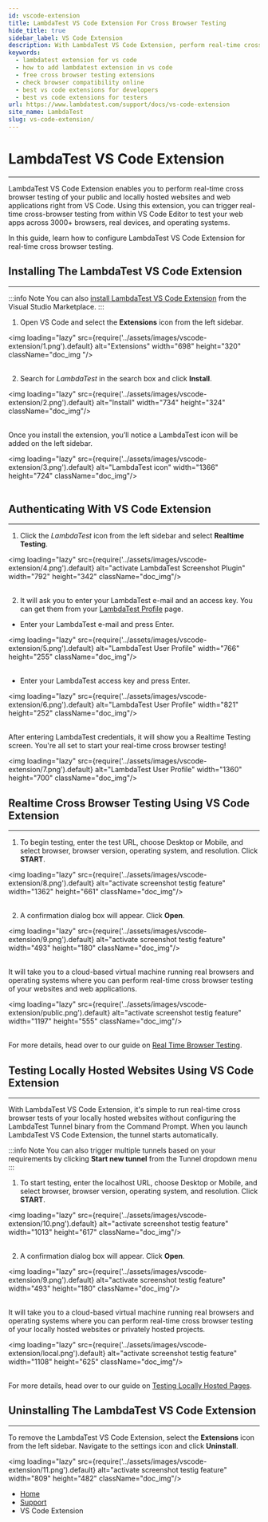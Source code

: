 ```yaml
---
id: vscode-extension
title: LambdaTest VS Code Extension For Cross Browser Testing
hide_title: true
sidebar_label: VS Code Extension
description: With LambdaTest VS Code Extension, perform real-time cross browser testing of your public and locally hosted web applications across 3000+ real, browsers, devices and OS combinations right from the VS Code Editor. 
keywords:
  - lambdatest extension for vs code
  - how to add lambdatest extension in vs code
  - free cross browser testing extensions
  - check browser compatibility online 
  - best vs code extensions for developers
  - best vs code extensions for testers
url: https://www.lambdatest.com/support/docs/vs-code-extension
site_name: LambdaTest
slug: vs-code-extension/
---
```


<script type="application/ld+json"
      dangerouslySetInnerHTML={{ __html: JSON.stringify({
       "@context": "https://schema.org",
        "@type": "BreadcrumbList",
        "itemListElement": [{
          "@type": "ListItem",
          "position": 1,
          "name": "LambdaTest",
          "item": "https://www.lambdatest.com"
        },{
          "@type": "ListItem",
          "position": 2,
          "name": "Support",
          "item": "https://www.lambdatest.com/support/docs/"
        },{
          "@type": "ListItem",
          "position": 3,
          "name": "WordPress Plugin",
          "item": "https://www.lambdatest.com/support/docs/vs-code-extension/"
        }]
      })
    }}
></script>

# LambdaTest VS Code Extension
---

LambdaTest VS Code Extension enables you to perform real-time cross browser testing of your public and locally hosted websites and web applications right from VS Code. Using this extension, you can trigger real-time cross-browser testing from within VS Code Editor to test your web apps across 3000+ browsers, real devices, and operating systems.

In this guide, learn how to configure LambdaTest VS Code Extension for real-time cross browser testing.

## Installing The LambdaTest VS Code Extension
---
:::info Note
You can also  <a href="https://marketplace.visualstudio.com/items?itemName=Lambdatest.LambdaTest-Cloud" >install LambdaTest VS Code Extension</a> from the Visual Studio Marketplace.
:::

1. Open VS Code and select the **Extensions** icon from the left sidebar.

<img loading="lazy" src={require('../assets/images/vscode-extension/1.png').default} alt="Extensions" width="698" height="320" className="doc_img "/><br/><br/>

2. Search for *LambdaTest* in the search box and click **Install**.

<img loading="lazy" src={require('../assets/images/vscode-extension/2.png').default} alt="Install" width="734" height="324" className="doc_img"/><br/><br/>

Once you install the extension, you’ll notice a LambdaTest icon will be added on the left sidebar.

<img loading="lazy" src={require('../assets/images/vscode-extension/3.png').default} alt="LambdaTest icon" width="1366" height="724" className="doc_img"/><br/><br/>

## Authenticating With VS Code Extension
---

1. Click the *LambdaTest* icon from the left sidebar and select **Realtime Testing**.

<img loading="lazy" src={require('../assets/images/vscode-extension/4.png').default} alt="activate LambdaTest Screenshot Plugin" width="792" height="342" className="doc_img"/><br/><br/>

2. It will ask you to enter your LambdaTest e-mail and an access key. You can get them from your [LambdaTest Profile](https://accounts.lambdatest.com/detail/profile) page.

* Enter your LambdaTest e-mail and press Enter.

<img loading="lazy" src={require('../assets/images/vscode-extension/5.png').default} alt="LambdaTest User Profile" width="766" height="255" className="doc_img"/><br/><br/>

* Enter your LambdaTest access key and press Enter.

<img loading="lazy" src={require('../assets/images/vscode-extension/6.png').default} alt="LambdaTest User Profile" width="821" height="252" className="doc_img"/><br/><br/>

After entering LambdaTest credentials, it will show you a Realtime Testing screen. You're all set to start your real-time cross browser testing!

<img loading="lazy" src={require('../assets/images/vscode-extension/7.png').default} alt="LambdaTest User Profile" width="1360" height="700" className="doc_img"/>

## Realtime Cross Browser Testing Using VS Code Extension
---

1. To begin testing, enter the test URL, choose Desktop or Mobile, and select browser, browser version, operating system, and resolution. Click **START**.

<img loading="lazy" src={require('../assets/images/vscode-extension/8.png').default} alt="activate screenshot testig feature" width="1362" height="661" className="doc_img"/><br/><br/>

2. A confirmation dialog box will appear. Click **Open**.

<img loading="lazy" src={require('../assets/images/vscode-extension/9.png').default} alt="activate screenshot testig feature" width="493" height="180" className="doc_img"/><br/><br/>

It will take you to a cloud-based virtual machine running real browsers and operating systems where you can perform real-time  cross browser testing of your websites and web applications. 

<img loading="lazy" src={require('../assets/images/vscode-extension/public.png').default} alt="activate screenshot testig feature" width="1197" height="555" className="doc_img"/><br/><br/>


For more details, head over to our guide on [Real Time Browser Testing](https://www.lambdatest.com/support/docs/real-time-browser-testing/).

## Testing Locally Hosted Websites Using VS Code Extension
---

With LambdaTest VS Code Extension, it's simple to run real-time cross browser tests of your locally hosted websites without configuring the LambdaTest Tunnel binary from the Command Prompt. When you launch LambdaTest VS Code Extension, the tunnel starts automatically. 

:::info Note
You can also trigger multiple tunnels based on your requirements by clicking **Start new tunnel** from the Tunnel dropdown menu
:::

1. To start testing, enter the localhost URL, choose Desktop or Mobile, and select browser, browser version, operating system, and resolution. Click **START**.

<img loading="lazy" src={require('../assets/images/vscode-extension/10.png').default} alt="activate screenshot testig feature" width="1013" height="617" className="doc_img"/><br/><br/>

2. A confirmation dialog box will appear. Click **Open**.

<img loading="lazy" src={require('../assets/images/vscode-extension/9.png').default} alt="activate screenshot testig feature" width="493" height="180" className="doc_img"/><br/><br/>

It will take you to a cloud-based virtual machine running real browsers and operating systems where you can perform real-time cross browser testing of your locally hosted websites or privately hosted projects.

<img loading="lazy" src={require('../assets/images/vscode-extension/local.png').default} alt="activate screenshot testig feature" width="1108" height="625" className="doc_img"/><br/><br/>


For more details, head over to our guide on [Testing Locally Hosted Pages](https://www.lambdatest.com/support/docs/testing-locally-hosted-pages/).

## Uninstalling The LambdaTest VS Code Extension
---

To remove the LambdaTest VS Code Extension, select the **Extensions** icon from the left sidebar. Navigate to the settings icon and click **Uninstall**.

<img loading="lazy" src={require('../assets/images/vscode-extension/11.png').default} alt="activate screenshot testig feature" width="809" height="482" className="doc_img"/>


<nav aria-label="breadcrumbs">
  <ul className="breadcrumbs">
    <li className="breadcrumbs__item">
      <a className="breadcrumbs__link" href="https://www.lambdatest.com">
        Home
      </a>
    </li>
    <li className="breadcrumbs__item">
      <a className="breadcrumbs__link" target="_self" href="https://www.lambdatest.com/support/docs/">
        Support
      </a>
    </li>
    <li className="breadcrumbs__item breadcrumbs__item--active">
      <span className="breadcrumbs__link">
        VS Code Extension
      </span>
    </li>
  </ul>
</nav>